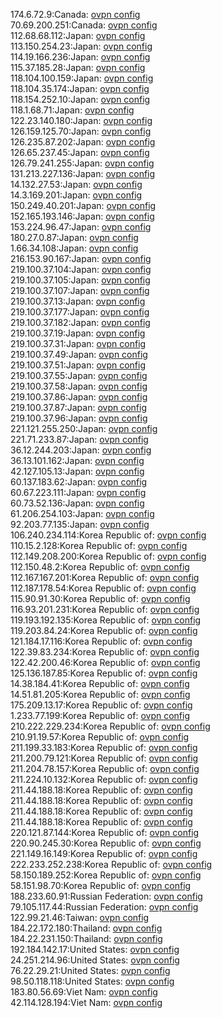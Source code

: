 174.6.72.9:Canada: [ovpn config](vpn/174_6_72_9.ovpn)  
70.69.200.251:Canada: [ovpn config](vpn/70_69_200_251.ovpn)  
112.68.68.112:Japan: [ovpn config](vpn/112_68_68_112.ovpn)  
113.150.254.23:Japan: [ovpn config](vpn/113_150_254_23.ovpn)  
114.19.166.236:Japan: [ovpn config](vpn/114_19_166_236.ovpn)  
115.37.185.28:Japan: [ovpn config](vpn/115_37_185_28.ovpn)  
118.104.100.159:Japan: [ovpn config](vpn/118_104_100_159.ovpn)  
118.104.35.174:Japan: [ovpn config](vpn/118_104_35_174.ovpn)  
118.154.252.10:Japan: [ovpn config](vpn/118_154_252_10.ovpn)  
118.1.68.71:Japan: [ovpn config](vpn/118_1_68_71.ovpn)  
122.23.140.180:Japan: [ovpn config](vpn/122_23_140_180.ovpn)  
126.159.125.70:Japan: [ovpn config](vpn/126_159_125_70.ovpn)  
126.235.87.202:Japan: [ovpn config](vpn/126_235_87_202.ovpn)  
126.65.237.45:Japan: [ovpn config](vpn/126_65_237_45.ovpn)  
126.79.241.255:Japan: [ovpn config](vpn/126_79_241_255.ovpn)  
131.213.227.136:Japan: [ovpn config](vpn/131_213_227_136.ovpn)  
14.132.27.53:Japan: [ovpn config](vpn/14_132_27_53.ovpn)  
14.3.169.201:Japan: [ovpn config](vpn/14_3_169_201.ovpn)  
150.249.40.201:Japan: [ovpn config](vpn/150_249_40_201.ovpn)  
152.165.193.146:Japan: [ovpn config](vpn/152_165_193_146.ovpn)  
153.224.96.47:Japan: [ovpn config](vpn/153_224_96_47.ovpn)  
180.27.0.87:Japan: [ovpn config](vpn/180_27_0_87.ovpn)  
1.66.34.108:Japan: [ovpn config](vpn/1_66_34_108.ovpn)  
216.153.90.167:Japan: [ovpn config](vpn/216_153_90_167.ovpn)  
219.100.37.104:Japan: [ovpn config](vpn/219_100_37_104.ovpn)  
219.100.37.105:Japan: [ovpn config](vpn/219_100_37_105.ovpn)  
219.100.37.107:Japan: [ovpn config](vpn/219_100_37_107.ovpn)  
219.100.37.13:Japan: [ovpn config](vpn/219_100_37_13.ovpn)  
219.100.37.177:Japan: [ovpn config](vpn/219_100_37_177.ovpn)  
219.100.37.182:Japan: [ovpn config](vpn/219_100_37_182.ovpn)  
219.100.37.19:Japan: [ovpn config](vpn/219_100_37_19.ovpn)  
219.100.37.31:Japan: [ovpn config](vpn/219_100_37_31.ovpn)  
219.100.37.49:Japan: [ovpn config](vpn/219_100_37_49.ovpn)  
219.100.37.51:Japan: [ovpn config](vpn/219_100_37_51.ovpn)  
219.100.37.55:Japan: [ovpn config](vpn/219_100_37_55.ovpn)  
219.100.37.58:Japan: [ovpn config](vpn/219_100_37_58.ovpn)  
219.100.37.86:Japan: [ovpn config](vpn/219_100_37_86.ovpn)  
219.100.37.87:Japan: [ovpn config](vpn/219_100_37_87.ovpn)  
219.100.37.96:Japan: [ovpn config](vpn/219_100_37_96.ovpn)  
221.121.255.250:Japan: [ovpn config](vpn/221_121_255_250.ovpn)  
221.71.233.87:Japan: [ovpn config](vpn/221_71_233_87.ovpn)  
36.12.244.203:Japan: [ovpn config](vpn/36_12_244_203.ovpn)  
36.13.101.162:Japan: [ovpn config](vpn/36_13_101_162.ovpn)  
42.127.105.13:Japan: [ovpn config](vpn/42_127_105_13.ovpn)  
60.137.183.62:Japan: [ovpn config](vpn/60_137_183_62.ovpn)  
60.67.223.111:Japan: [ovpn config](vpn/60_67_223_111.ovpn)  
60.73.52.136:Japan: [ovpn config](vpn/60_73_52_136.ovpn)  
61.206.254.103:Japan: [ovpn config](vpn/61_206_254_103.ovpn)  
92.203.77.135:Japan: [ovpn config](vpn/92_203_77_135.ovpn)  
106.240.234.114:Korea Republic of: [ovpn config](vpn/106_240_234_114.ovpn)  
110.15.2.128:Korea Republic of: [ovpn config](vpn/110_15_2_128.ovpn)  
112.149.208.200:Korea Republic of: [ovpn config](vpn/112_149_208_200.ovpn)  
112.150.48.2:Korea Republic of: [ovpn config](vpn/112_150_48_2.ovpn)  
112.167.167.201:Korea Republic of: [ovpn config](vpn/112_167_167_201.ovpn)  
112.187.178.54:Korea Republic of: [ovpn config](vpn/112_187_178_54.ovpn)  
115.90.91.30:Korea Republic of: [ovpn config](vpn/115_90_91_30.ovpn)  
116.93.201.231:Korea Republic of: [ovpn config](vpn/116_93_201_231.ovpn)  
119.193.192.135:Korea Republic of: [ovpn config](vpn/119_193_192_135.ovpn)  
119.203.84.24:Korea Republic of: [ovpn config](vpn/119_203_84_24.ovpn)  
121.184.17.116:Korea Republic of: [ovpn config](vpn/121_184_17_116.ovpn)  
122.39.83.234:Korea Republic of: [ovpn config](vpn/122_39_83_234.ovpn)  
122.42.200.46:Korea Republic of: [ovpn config](vpn/122_42_200_46.ovpn)  
125.136.187.85:Korea Republic of: [ovpn config](vpn/125_136_187_85.ovpn)  
14.38.184.41:Korea Republic of: [ovpn config](vpn/14_38_184_41.ovpn)  
14.51.81.205:Korea Republic of: [ovpn config](vpn/14_51_81_205.ovpn)  
175.209.13.17:Korea Republic of: [ovpn config](vpn/175_209_13_17.ovpn)  
1.233.77.199:Korea Republic of: [ovpn config](vpn/1_233_77_199.ovpn)  
210.222.229.234:Korea Republic of: [ovpn config](vpn/210_222_229_234.ovpn)  
210.91.19.57:Korea Republic of: [ovpn config](vpn/210_91_19_57.ovpn)  
211.199.33.183:Korea Republic of: [ovpn config](vpn/211_199_33_183.ovpn)  
211.200.79.121:Korea Republic of: [ovpn config](vpn/211_200_79_121.ovpn)  
211.204.78.157:Korea Republic of: [ovpn config](vpn/211_204_78_157.ovpn)  
211.224.10.132:Korea Republic of: [ovpn config](vpn/211_224_10_132.ovpn)  
211.44.188.18:Korea Republic of: [ovpn config](vpn/211_44_188_18.ovpn)  
211.44.188.18:Korea Republic of: [ovpn config](vpn/211_44_188_18.ovpn)  
211.44.188.18:Korea Republic of: [ovpn config](vpn/211_44_188_18.ovpn)  
211.44.188.18:Korea Republic of: [ovpn config](vpn/211_44_188_18.ovpn)  
220.121.87.144:Korea Republic of: [ovpn config](vpn/220_121_87_144.ovpn)  
220.90.245.30:Korea Republic of: [ovpn config](vpn/220_90_245_30.ovpn)  
221.149.16.149:Korea Republic of: [ovpn config](vpn/221_149_16_149.ovpn)  
222.233.252.238:Korea Republic of: [ovpn config](vpn/222_233_252_238.ovpn)  
58.150.189.252:Korea Republic of: [ovpn config](vpn/58_150_189_252.ovpn)  
58.151.98.70:Korea Republic of: [ovpn config](vpn/58_151_98_70.ovpn)  
188.233.60.91:Russian Federation: [ovpn config](vpn/188_233_60_91.ovpn)  
79.105.117.44:Russian Federation: [ovpn config](vpn/79_105_117_44.ovpn)  
122.99.21.46:Taiwan: [ovpn config](vpn/122_99_21_46.ovpn)  
184.22.172.180:Thailand: [ovpn config](vpn/184_22_172_180.ovpn)  
184.22.231.150:Thailand: [ovpn config](vpn/184_22_231_150.ovpn)  
192.184.142.17:United States: [ovpn config](vpn/192_184_142_17.ovpn)  
24.251.214.96:United States: [ovpn config](vpn/24_251_214_96.ovpn)  
76.22.29.21:United States: [ovpn config](vpn/76_22_29_21.ovpn)  
98.50.118.118:United States: [ovpn config](vpn/98_50_118_118.ovpn)  
183.80.56.69:Viet Nam: [ovpn config](vpn/183_80_56_69.ovpn)  
42.114.128.194:Viet Nam: [ovpn config](vpn/42_114_128_194.ovpn)  
